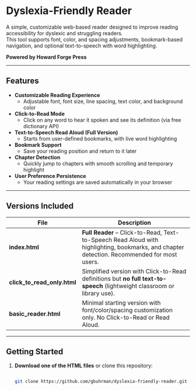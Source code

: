 # Dyslexia-Friendly Reader

A simple, customizable web-based reader designed to improve reading accessibility for dyslexic and struggling readers.  
This tool supports font, color, and spacing adjustments, bookmark-based navigation, and optional text-to-speech with word highlighting.  

**Powered by Howard Forge Press**

---

## Features

- **Customizable Reading Experience**
  - Adjustable font, font size, line spacing, text color, and background color
- **Click-to-Read Mode**
  - Click on any word to hear it spoken and see its definition (via free dictionary API)
- **Text-to-Speech Read Aloud (Full Version)**
  - Starts from user-defined bookmarks, with live word highlighting
- **Bookmark Support**
  - Save your reading position and return to it later
- **Chapter Detection**
  - Quickly jump to chapters with smooth scrolling and temporary highlight
- **User Preference Persistence**
  - Your reading settings are saved automatically in your browser

---

## Versions Included

| File | Description |
|------|-------------|
| **index.html** | **Full Reader** – Click-to-Read, Text-to-Speech Read Aloud with highlighting, bookmarks, and chapter detection. Recommended for most users. |
| **click_to_read_only.html** | Simplified version with Click-to-Read definitions but **no full text-to-speech** (lightweight classroom or library use). |
| **basic_reader.html** | Minimal starting version with font/color/spacing customization only. No Click-to-Read or Read Aloud. |

---

## Getting Started

1. **Download one of the HTML files** or clone this repository:
   ```bash

   git clone https://github.com/gbuhrman/dyslexia-friendly-reader.git
